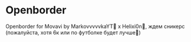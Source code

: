 # Openborder
Openborder for Movavi by MarkovvvvvkaYT🥕 x Helixi0n👾, ждем сникерс (пожалуйста, хотя 6к или по футболке будет лучше🥺)
